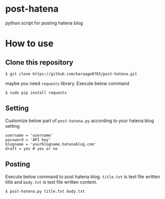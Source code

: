 # post-hatena
python script for posting hatena blog

# How to use
## Clone this repository
~~~~
$ git clone https://github.com/karaage0703/post-hatena.git
~~~~

maybe you need <code>requests</code> library. Execute below command

~~~~
$ sudo pip install requests
~~~~

## Setting
 Customize below part of `post-hatena.py` according to your hatena blog setting

~~~~
username = 'username'
password = 'API key'
blogname = 'yourblogname.hatenablog.com'
draft = yes # yes or no
~~~~
## Posting
 Execute below command to post hatena blog. `title.txt` is text file written title and `body.txt` is text file written content.

~~~~
$ post-hatena.py title.txt body.txt
~~~~

